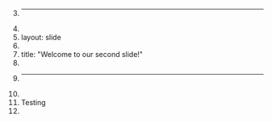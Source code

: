 3.	---
4.	
5.	layout: slide
6.	
7.	title: "Welcome to our second slide!"
8.	
9.	---
10.	
11.	Testing
12.	
